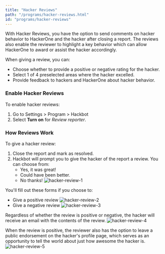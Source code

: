 ```yaml
---
title: "Hacker Reviews"
path: "/programs/hacker-reviews.html"
id: "programs/hacker-reviews"
---
```


With Hacker Reviews, you have the option to send comments on hacker behavior to HackerOne and the hacker after closing a report. The reviews also enable the reviewer to highlight a key behavior which can allow HackerOne to award or assist the hacker accordingly. 

When giving a review, you can: 
* Choose whether to provide a positive or negative rating for the hacker.
* Select 1 of 4 preselected areas where the hacker excelled.
* Provide feedback to hackers and HackerOne about hacker behavior. 

### Enable Hacker Reviews
To enable hacker reviews:
1. Go to Settings > Program > Hackbot
2. Select **Turn on** for *Review reporter*.

### How Reviews Work
To give a hacker review:
1. Close the report and mark as resolved. 
2. Hackbot will prompt you to give the hacker of the report a review. You can choose from:
   * Yes, it was great!
   * Could have been better.
   * No thanks!
![hacker-review-1](https://github.com/Hacker0x01/docs.hackerone.com/blob/master/docs/programs/images/hacker-review-1.png?raw=true)

You'll fill out these forms if you choose to:
* Give a positive review
![hacker-review-2](https://github.com/Hacker0x01/docs.hackerone.com/blob/master/docs/programs/images/hacker-review-2.png?raw=true)
* Give a negative review
![hacker-review-3](https://github.com/Hacker0x01/docs.hackerone.com/blob/master/docs/programs/images/hacker-review-3.png?raw=true)

Regardless of whether the review is positive or negative, the hacker will receive an email with the contents of the review.
![hacker-review-4](https://github.com/Hacker0x01/docs.hackerone.com/blob/master/docs/programs/images/hacker-review-4.png?raw=true)

When the review is positive, the reviewer also has the option to leave a public endorsement on the hacker's profile page, which serves as an opportunity to tell the world about just how awesome the hacker is. 
![hacker-review-5](https://github.com/Hacker0x01/docs.hackerone.com/blob/master/docs/programs/images/hacker-review-5.png?raw=true)
